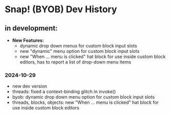 # Snap! (BYOB) Dev History

## in development:
* **New Features:**
    * dynamic drop down menus for custom block input slots
    * new "dynamic" menu option for custom block input slots
    * new "When ... menu is clicked" hat block for use inside custom block editors, has to report a list of drop-down menu items

### 2024-10-29
* new dev version
* threads: fixed a context-binding glitch in invoke()
* byob: dynamic drop down menu option for custom block input slots
* threads, blocks, objects: new "When ... menu is clicked" hat block for use inside custom block editors

